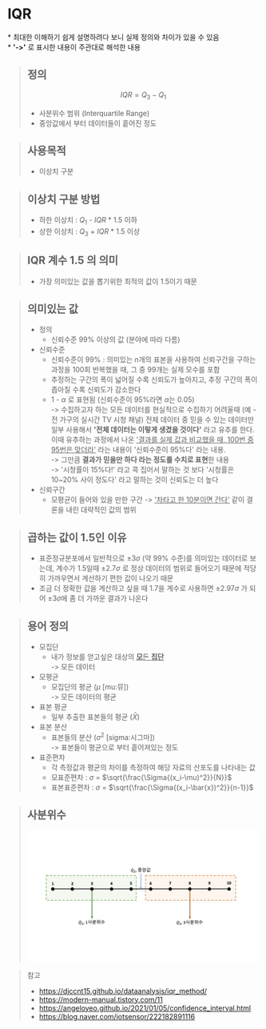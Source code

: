 # IQR 
\* 최대한 이해하기 쉽게 설명하려다 보니 실제 정의와 차이가 있을 수 있음  
\* **'->'** 로 표시한 내용이 주관대로 해석한 내용


> 정의 
> - 
> $$ IQR = Q_3 - Q_1 $$
> - 사분위수 범위 (Interquartile Range)  
> - 중앙값에서 부터 데이터들이 흩어진 정도


> 사용목적 
> - 
> - 이상치 구분


> 이상치 구분 방법
> - 
> - 하한 이상치 : $Q_1$ - $IQR$ * 1.5 이하
> - 상한 이상치 : $Q_3$ + $IQR$ * 1.5 이상


> IQR 계수 1.5 의 의미
> - 
> - 가장 의미있는 값을 뽑기위한 최적의 값이 1.5이기 때문


> 의미있는 값
> - 
> - 정의
>   - 신뢰수준 99% 이상의 값 (분야에 따라 다름)
> - 신뢰수준
>   - 신뢰수준이 99% : 의미있는 $n$개의 표본을 사용하여 신뢰구간을 구하는 과정을 100회 반복했을 때, 그 중 99개는 실제 모수를 포함  
>   - 추정하는 구간의 폭이 넓어질 수록 신뢰도가 높아지고, 추정 구간의 폭이 좁아질 수록 신뢰도가 감소한다  
>   - 1 - $\alpha$ 로 표현됨 (신뢰수준이 95%라면 $\alpha$는 0.05)  
>   -> 수집하고자 하는 모든 데이터를 현실적으로 수집하기 어려울때 (예 - 전 가구의 실시간 TV 시청 채널) 전체 데이터 중 믿을 수 있는 데이터만 일부 사용해서 **'전체 데이터는 이렇게 생겼을 것이다'** 라고 유추를 한다. 이때 유추하는 과정에서 나온 <U>'결과를 실제 값과 비교했을 때, 100번 중 95번은 맞더라'</U> 라는 내용이 '신뢰수준이 95%다' 라는 내용.  
>   -> 그만큼 **결과가 믿을만 하다 라는 정도를 수치로 표현**한 내용  
>   -> '시청률이 15%다!' 라고 콕 집어서 말하는 것 보다 '시청률은 10~20% 사이 정도다' 라고 말하는 것이 신뢰도는 더 높다
> - 신뢰구간
>   - 모평균이 들어와 있을 만한 구간
>   -> <U>'차타고 한 10분이면 간다'</U> 같이 결론을 내린 대략적인 값의 범위


> 곱하는 값이 1.5인 이유
> -
> - 표준정규분포에서 일반적으로 $\pm3\sigma$ (약 99% 수준)를 의미있는 데이터로 보는데, 계수가 1.5일때 $\pm2.7\sigma$ 로 정상 데이터의 범위로 들어오기 때문에 적당히 가까우면서 계산하기 편한 값이 나오기 때문
> - 조금 더 정확한 값을 계산하고 싶을 때 1.7을 계수로 사용하면 $\pm2.97\sigma$ 가 되어 $\pm3\sigma$에 좀 더 가까운 결과가 나온다



> 용어 정의
> -
> - 모집단
>   - 내가 정보를 얻고싶은 대상의 <U>**모**든 **집단**</U>  
>   -> 모든 데이터
> - 모평균
>   - 모집단의 평균 ($\mu$ [mu:뮤])  
>   -> 모든 데이터의 평균
> - 표본 평균
>   - 일부 추출한 표본들의 평균 ($\bar{X}$)
> - 표본 분산
>   - 표본들의 분산 ($\sigma^2$ [sigma:시그마])  
>   -> 표본들이 평균으로 부터 흩어져있는 정도
> - 표준편차
>   - 각 측정값과 평균의 차이를 측정하여 해당 자료의 산포도를 나타내는 값
>   - 모표준편차 : $\sigma$ = $\sqrt{\frac{\Sigma{(x_i-\mu)^2}}{N}}$
>   - 표본표준편차 : $\sigma$ = $\sqrt{\frac{\Sigma{(x_i-\bar{x})^2}}{n-1}}$




> 사분위수
> - 
> ![사분위](~@source/img/../../../img/사분위수.jpg)

> 참고
> - https://djccnt15.github.io/dataanalysis/iqr_method/
> - https://modern-manual.tistory.com/11
> - https://angeloyeo.github.io/2021/01/05/confidence_interval.html
> - https://blog.naver.com/iotsensor/222182891116